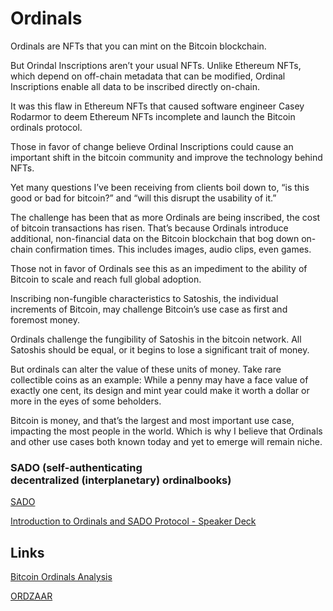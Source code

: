 # Ordinals

Ordinals are NFTs that you can mint on the Bitcoin blockchain.

But Orindal Inscriptions aren’t your usual NFTs. Unlike Ethereum NFTs, which depend on off-chain metadata that can be modified, Ordinal Inscriptions enable all data to be inscribed directly on-chain.

It was this flaw in Ethereum NFTs that caused software engineer Casey Rodarmor to deem Ethereum NFTs incomplete and launch the Bitcoin ordinals protocol.

Those in favor of change believe Ordinal Inscriptions could cause an important shift in the bitcoin community and improve the technology behind NFTs.

Yet many questions I’ve been receiving from clients boil down to, “is this good or bad for bitcoin?” and “will this disrupt the usability of it.”

The challenge has been that as more Ordinals are being inscribed, the cost of bitcoin transactions has risen. That’s because Ordinals introduce additional, non-financial data on the Bitcoin blockchain that bog down on-chain confirmation times. This includes images, audio clips, even games.

Those not in favor of Ordinals see this as an impediment to the ability of Bitcoin to scale and reach full global adoption.

Inscribing non-fungible characteristics to Satoshis, the individual increments of Bitcoin, may challenge Bitcoin’s use case as first and foremost money.

Ordinals challenge the fungibility of Satoshis in the bitcoin network. All Satoshis should be equal, or it begins to lose a significant trait of money.

But ordinals can alter the value of these units of money. Take rare collectible coins as an example: While a penny may have a face value of exactly one cent, its design and mint year could make it worth a dollar or more in the eyes of some beholders.

Bitcoin is money, and that’s the largest and most important use case, impacting the most people in the world. Which is why I believe that Ordinals and other use cases both known today and yet to emerge will remain niche.

### SADO (self-authenticating decentralized **(interplanetary)** ordinalbooks)

[SADO](http://sado.space/)

[Introduction to Ordinals and SADO Protocol - Speaker Deck](https://speakerdeck.com/uzyn/introduction-to-ordinals-and-sado-protocol)

## Links

[Bitcoin Ordinals Analysis](https://dune.com/dgtl_assets/bitcoin-ordinals-analysis)

[ORDZAAR](https://ordzaar.com/)
